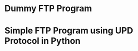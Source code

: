 # Dummy FTP Program

Simple  FTP Program using UPD Protocol in Python
================================================
